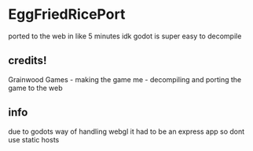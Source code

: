 # EggFriedRicePort

ported to the web in like 5 minutes idk godot is super easy to decompile

## credits!

Grainwood Games - making the game
me - decompiling and porting the game to the web


## info
due to godots way of handling webgl it had  to be an express app so dont use static hosts
